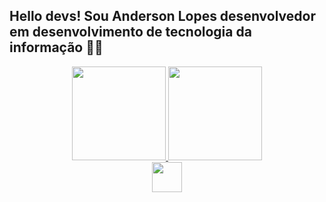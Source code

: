 ## Hello devs! Sou Anderson Lopes desenvolvedor em desenvolvimento de tecnologia  da informação 👨‍💻

<div align="center">
  <a href="https://github.com/leolemmos">
  <img height="150em"  src="https://github-readme-stats.vercel.app/api?username=andersonlps4&show_icons=true&theme=dracula&include_all_commits=true&count_private=true"/>
  <img height="150em" src="https://github-readme-stats.vercel.app/api/top-langs/?username=andersonlps4&layout=compact&langs_count=7&theme=dracula"/>
</div>

<div align="center"> 
    <a href="https://www.linkedin.com/in/andersonlps4/">
    	<img height="48" src="https://live.staticflickr.com/8296/7749079740_113c14cc98_w.jpg">
    </a>
</div>